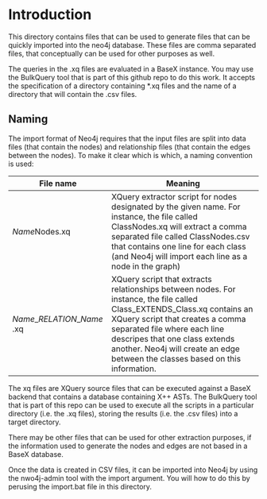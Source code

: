 # Introduction #

This directory contains files that can be used to generate files that can be quickly imported into the neo4j database. These files are comma separated files, that conceptually can be used for other purposes as well.

The queries in the .xq files are evaluated in a BaseX instance. You may use the BulkQuery tool that is part of this github repo to do this work. It accepts the specification of a directory containing *.xq files and the name of a directory that will contain the .csv files.

## Naming ##
The import format of Neo4j requires that the input files are split into data files (that contain the nodes) and relationship files (that contain the edges between the nodes). To make it clear which is which, a naming convention is used:

| File name | Meaning |
| -- | -- |
*Name*Nodes.xq | XQuery extractor script for nodes designated by the given name. For instance, the file called ClassNodes.xq will extract a comma separated file called ClassNodes.csv that contains one line for each class (and Neo4j will import each line as a node in the graph) |
*Name*\_*RELATION*\_*Name* .xq| XQuery script that extracts relationships between nodes. For instance, the file called Class\_EXTENDS\_Class.xq contains an XQuery script that creates a comma separated file where each line descripes that one class extends another. Neo4j will create an edge between the classes based on this information. | 


The xq files are XQuery source files that can be executed against a BaseX backend that contains a database containing X++ ASTs. The BulkQuery tool that is part of this repo can be used to execute all the scripts in a particular directory (i.e. the .xq files), storing the results (i.e. the .csv files) into a target directory.

There may be other files that can be used for other extraction purposes, if the information used to generate the nodes and edges are not based in a BaseX database. 

Once the data is created in CSV files, it can be imported into Neo4j by using the nwo4j-admin tool with the import argument. You will how to do this by perusing the import.bat file in this directory.

